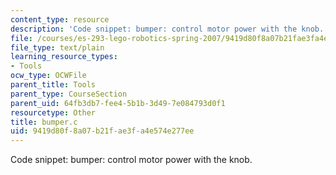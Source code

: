 ```yaml
---
content_type: resource
description: 'Code snippet: bumper: control motor power with the knob.'
file: /courses/es-293-lego-robotics-spring-2007/9419d80f8a07b21fae3fa4e574e277ee_bumper.c
file_type: text/plain
learning_resource_types:
- Tools
ocw_type: OCWFile
parent_title: Tools
parent_type: CourseSection
parent_uid: 64fb3db7-fee4-5b1b-3d49-7e084793d0f1
resourcetype: Other
title: bumper.c
uid: 9419d80f-8a07-b21f-ae3f-a4e574e277ee
---
```

Code snippet: bumper: control motor power with the knob.